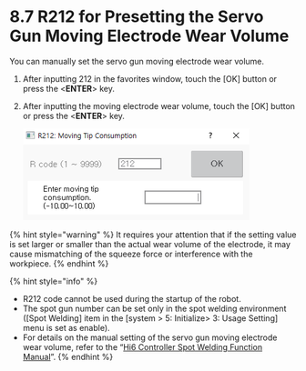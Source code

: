 ﻿# 8.7 R212 for Presetting the Servo Gun Moving Electrode Wear Volume

You can manually set the servo gun moving electrode wear volume.

1.	After inputting 212 in the favorites window, touch the \[OK\] button or press the <<b>ENTER</b>> key. 

2.	After inputting the moving electrode wear volume, touch the \[OK\] button or press the <<b>ENTER</b>> key.

    ![](../_assets/tp630/pop-rcode-212_eng.png)

{% hint style="warning" %}
It requires your attention that if the setting value is set larger or smaller than the actual wear volume of the electrode, it may cause mismatching of the squeeze force or interference with the workpiece.
{% endhint %}

{% hint style="info" %}
* R212 code cannot be used during the startup of the robot.
* The spot gun number can be set only in the spot welding environment \(\[Spot Welding\] item in the \[system &gt; 5: Initialize&gt; 3: Usage Setting\] menu is set as enable\).
* For details on the manual setting of the servo gun moving electrode wear volume, refer to the “[Hi6 Controller Spot Welding Function Manual](https://hrbook-hrc.web.app/#/view/doc-spot-weld/english/README)”.
{% endhint %}

